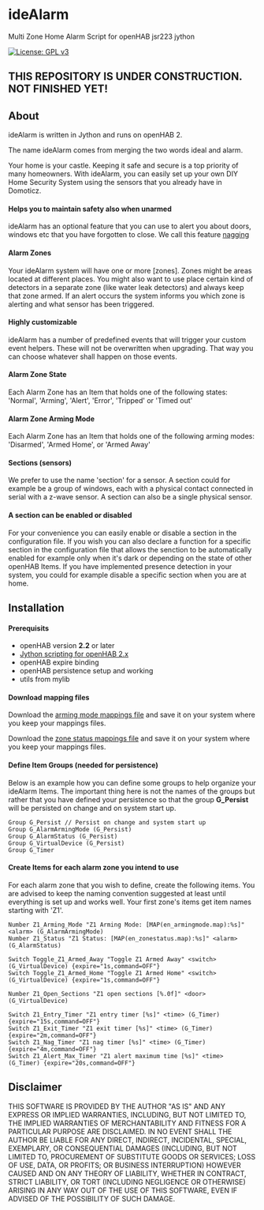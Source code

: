# ideAlarm
Multi Zone Home Alarm Script for openHAB jsr223 jython

[![License: GPL v3](https://img.shields.io/badge/License-GPL%20v3-blue.svg)](https://www.gnu.org/licenses/gpl-3.0)

## THIS REPOSITORY IS UNDER CONSTRUCTION. NOT FINISHED YET!

## About
ideAlarm is written in Jython and runs on openHAB 2.

The name ideAlarm comes from merging the two words ideal and alarm.

Your home is your castle. Keeping it safe and secure is a top priority of many homeowners. With ideAlarm, you can easily set up your own DIY Home Security System using the sensors that you already have in Domoticz.

#### Helps you to maintain safety also when unarmed
ideAlarm has an optional feature that you can use to alert you about doors, windows etc that you have forgotten to close. We call this feature [nagging](https://en.oxforddictionaries.com/definition/nag) 

#### Alarm Zones
Your ideAlarm system will have one or more [zones]. Zones might be areas located at different places. You might also want to use place certain kind of detectors in a separate zone (like water leak detectors) and always keep that zone armed. If an alert occurs the system informs you which zone is alerting and what sensor has been triggered.

#### Highly customizable 
ideAlarm has a number of predefined events that will trigger your custom event helpers. These will not be overwritten when upgrading. That way you can choose whatever shall happen on those events. 

#### Alarm Zone State
Each Alarm Zone has an Item that holds one of the following states: 'Normal', 'Arming', 'Alert', 'Error', 'Tripped' or 'Timed out'

#### Alarm Zone Arming Mode 
Each Alarm Zone has an Item that holds one of the following arming modes: 'Disarmed', 'Armed Home', or 'Armed Away'

#### Sections (sensors)
We prefer to use the name 'section' for a sensor. A section could for example be a group of windows, each with a physical contact connected in serial with a z-wave sensor. A section can also be a single physical sensor.

#### A section can be enabled or disabled
For your convenience you can easily enable or disable a section in the configuration file. If you wish you can also declare a function for a specific section in the configuration file that allows the senction to be automatically enabled for example only when it's dark or depending on the state of other openHAB Items. If you have implemented presence detection in your system, you could for example disable a specific section when you are at home.

## Installation

#### Prerequisits
* openHAB version **2.2** or later
* [Jython scripting for openHAB 2.x](https://github.com/steve-bate/openhab2-jython)
* openHAB expire binding
* openHAB persistence setup and working
* utils from mylib


#### Download mapping files
Download the [arming mode mappings file](https://github.com/OH-Jython-Scripters/ideAlarm/blob/master/transform/en_armingmode.map) and save it on your system where you keep your mappings files.

Download the [zone status mappings file](https://github.com/OH-Jython-Scripters/ideAlarm/blob/master/transform/en_zonestatus.map) and save it on your system where you keep your mappings files.

#### Define Item Groups (needed for persistence)
Below is an example how you can define some groups to help organize your ideAlarm Items. The important thing here is not the names of the groups but rather that you have defined your persistence so that the group **G_Persist** will be persisted on change and on system start up.
```
Group G_Persist // Persist on change and system start up
Group G_AlarmArmingMode (G_Persist)
Group G_AlarmStatus (G_Persist)
Group G_VirtualDevice (G_Persist)
Group G_Timer
```

#### Create Items for each alarm zone you intend to use
For each alarm zone that you wish to define, create the following items. You are advised to keep the naming convention suggested at least until everything is set up and works well. Your first zone's items get item names starting with 'Z1'.

```
Number Z1_Arming_Mode "Z1 Arming Mode: [MAP(en_armingmode.map):%s]" <alarm> (G_AlarmArmingMode)
Number Z1_Status "Z1 Status: [MAP(en_zonestatus.map):%s]" <alarm> (G_AlarmStatus)

Switch Toggle_Z1_Armed_Away "Toggle Z1 Armed Away" <switch> (G_VirtualDevice) {expire="1s,command=OFF"}
Switch Toggle_Z1_Armed_Home "Toggle Z1 Armed Home" <switch> (G_VirtualDevice) {expire="1s,command=OFF"}

Number Z1_Open_Sections "Z1 open sections [%.0f]" <door> (G_VirtualDevice)

Switch Z1_Entry_Timer "Z1 entry timer [%s]" <time> (G_Timer) {expire="15s,command=OFF"}
Switch Z1_Exit_Timer "Z1 exit timer [%s]" <time> (G_Timer) {expire="2m,command=OFF"}
Switch Z1_Nag_Timer "Z1 nag timer [%s]" <time> (G_Timer) {expire="4m,command=OFF"}
Switch Z1_Alert_Max_Timer "Z1 alert maximum time [%s]" <time> (G_Timer) {expire="20s,command=OFF"}
```

## Disclaimer
THIS SOFTWARE IS PROVIDED BY THE AUTHOR "AS IS" AND ANY EXPRESS OR IMPLIED WARRANTIES, INCLUDING, BUT NOT LIMITED TO, THE IMPLIED WARRANTIES OF MERCHANTABILITY AND FITNESS FOR A PARTICULAR PURPOSE ARE DISCLAIMED. IN NO EVENT SHALL THE AUTHOR BE LIABLE FOR ANY DIRECT, INDIRECT, INCIDENTAL, SPECIAL, EXEMPLARY, OR CONSEQUENTIAL DAMAGES (INCLUDING, BUT NOT LIMITED TO, PROCUREMENT OF SUBSTITUTE GOODS OR SERVICES; LOSS OF USE, DATA, OR PROFITS; OR BUSINESS INTERRUPTION) HOWEVER CAUSED AND ON ANY THEORY OF LIABILITY, WHETHER IN CONTRACT, STRICT LIABILITY, OR TORT (INCLUDING NEGLIGENCE OR OTHERWISE) ARISING IN ANY WAY OUT OF THE USE OF THIS SOFTWARE, EVEN IF ADVISED OF THE POSSIBILITY OF SUCH DAMAGE.
